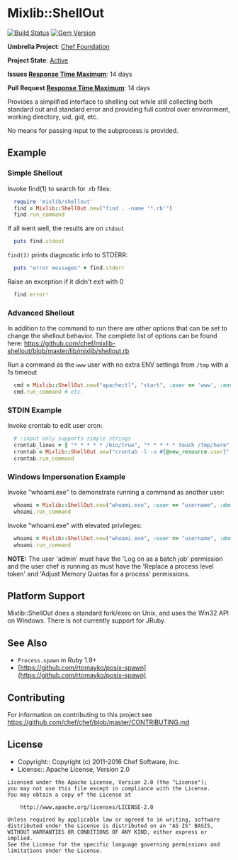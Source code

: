 # Mixlib::ShellOut
[![Build Status](https://badge.buildkite.com/7051b7b35cc19076c35a6e6a9e996807b0c14475ca3f3acd86.svg)](https://buildkite.com/chef-oss/chef-mixlib-shellout-master-verify) [![Gem Version](https://badge.fury.io/rb/mixlib-shellout.svg)](https://badge.fury.io/rb/mixlib-shellout)

**Umbrella Project**: [Chef Foundation](https://github.com/chef/chef-oss-practices/blob/master/projects/chef-foundation.md)

**Project State**: [Active](https://github.com/chef/chef-oss-practices/blob/master/repo-management/repo-states.md#active)

**Issues [Response Time Maximum](https://github.com/chef/chef-oss-practices/blob/master/repo-management/repo-states.md)**: 14 days

**Pull Request [Response Time Maximum](https://github.com/chef/chef-oss-practices/blob/master/repo-management/repo-states.md)**: 14 days

Provides a simplified interface to shelling out while still collecting both standard out and standard error and providing full control over environment, working directory, uid, gid, etc.

No means for passing input to the subprocess is provided.

## Example
### Simple Shellout
Invoke find(1) to search for .rb files:

```ruby
  require 'mixlib/shellout'
  find = Mixlib::ShellOut.new("find . -name '*.rb'")
  find.run_command
```

If all went well, the results are on `stdout`

```ruby
  puts find.stdout
```

`find(1)` prints diagnostic info to STDERR:

```ruby
  puts "error messages" + find.stderr
```

Raise an exception if it didn't exit with 0

```ruby
  find.error!
```

### Advanced Shellout
In addition to the command to run there are other options that can be set to change the shellout behavior. The complete list of options can be found here: https://github.com/chef/mixlib-shellout/blob/master/lib/mixlib/shellout.rb

Run a command as the `www` user with no extra ENV settings from `/tmp` with a 1s timeout

```ruby
  cmd = Mixlib::ShellOut.new("apachectl", "start", :user => 'www', :environment => nil, :cwd => '/tmp', :timeout => 1)
  cmd.run_command # etc.
```

### STDIN Example
Invoke crontab to edit user cron:

```ruby
  # :input only supports simple strings
  crontab_lines = [ "* * * * * /bin/true", "* * * * * touch /tmp/here" ]
  crontab = Mixlib::ShellOut.new("crontab -l -u #{@new_resource.user}", :input => crontab_lines.join("\n"))
  crontab.run_command
```

### Windows Impersonation Example
Invoke "whoami.exe" to demonstrate running a command as another user:

```ruby
  whoami = Mixlib::ShellOut.new("whoami.exe", :user => "username", :domain => "DOMAIN", :password => "password")
  whoami.run_command
```

Invoke "whoami.exe" with elevated privileges:

```ruby
  whoami = Mixlib::ShellOut.new("whoami.exe", :user => "username", :domain => "DOMAIN", :password => "password", :elevated => true)
  whoami.run_command
```

**NOTE:** The user 'admin' must have the 'Log on as a batch job' permission and the user chef is running as must have the 'Replace a process level token' and 'Adjust Memory Quotas for a process' permissions.

## Platform Support
Mixlib::ShellOut does a standard fork/exec on Unix, and uses the Win32 API on Windows. There is not currently support for JRuby.

## See Also
- `Process.spawn` in Ruby 1.9+
- [https://github.com/rtomayko/posix-spawn](https://github.com/rtomayko/posix-spawn)

## Contributing

For information on contributing to this project see <https://github.com/chef/chef/blob/master/CONTRIBUTING.md>

## License
- Copyright:: Copyright (c) 2011-2016 Chef Software, Inc.
- License:: Apache License, Version 2.0

```text
Licensed under the Apache License, Version 2.0 (the "License");
you may not use this file except in compliance with the License.
You may obtain a copy of the License at

    http://www.apache.org/licenses/LICENSE-2.0

Unless required by applicable law or agreed to in writing, software
distributed under the License is distributed on an "AS IS" BASIS,
WITHOUT WARRANTIES OR CONDITIONS OF ANY KIND, either express or implied.
See the License for the specific language governing permissions and
limitations under the License.
```
